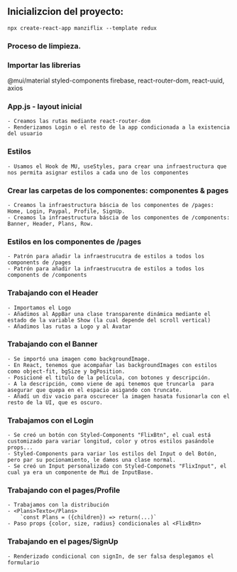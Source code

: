 ## Inicializcion del proyecto:

`npx create-react-app manziflix --template redux`

### Proceso de limpieza.

### Importar las librerias

@mui/material styled-components firebase, react-router-dom, react-uuid, axios

### App.js - layout inicial

    - Creamos las rutas mediante react-router-dom
    - Renderizamos Login o el resto de la app condicionada a la existencia del usuario

### Estilos

    - Usamos el Hook de MU, useStyles, para crear una infraestructura que nos permita asignar estilos a cada uno de los componentes

### Crear las carpetas de los componentes: componentes & pages

    - Creamos la infraestructura báscia de los componentes de /pages: Home, Login, Paypal, Profile, SignUp.
    - Creamos la infraestructura báscia de los componentes de /components: Banner, Header, Plans, Row.

### Estilos en los componentes de /pages

    - Patrón para añadir la infraestrucutra de estilos a todos los components de /pages
    - Patrón para añadir la infraestrucutra de estilos a todos los components de /components

### Trabajando con el Header

    - Importamos el Logo
    - Añadimos al AppBar una clase transparente dinámica mediante el estado de la variable Show (la cual depende del scroll vertical)
    - Añadimos las rutas a Logo y al Avatar

### Trabajando con el Banner

    - Se importó una imagen como backgroundImage.
    - En React, tenemos que acompañar las backgroundImages con estilos como object-fit, bgSize y bgPosition.
    - Posicioné el titulo de la película, con botones y descripción.
    - A la descripción, como viene de api tenemos que truncarla  para asegurar que quepa en el espacio asigando con truncate.
    - Añadí un div vacio para oscurecer la imagen hasata fusionarla con el resto de la UI, que es oscuro.

### Trabajamos con el Login

    - Se creó un botón con Styled-Components "FlixBtn", el cual está customizado para variar longitud, color y otros estilos pasándole props...
    - Styled-Components para variar los estilos del Input o del Botón, pero par su pocionamiento, le damos una clase normal.
    - Se creó un Input personalizado con Styled-Componets "FlixInput", el cual ya era un componente de Mui de InputBase.

### Trabajando con el pages/Profile

    - Trabajamos con la distribución
    - <Plans>Texto</Plans>
        `const Plans = ({children}) => return(...)`
    - Paso props {color, size, radius} condicionales al <FlixBtn>

### Trabajando en el pages/SignUp

    - Renderizado condicional con signIn, de ser falsa desplegamos el formulario
